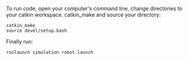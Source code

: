 To run code, open your computer's command line, change directories to your catkin workspace. catkin_make and source your directory:

```
catkin_make
source devel/setup.bash
```

Finally run:

```
roslaunch simulation robot.launch
```
